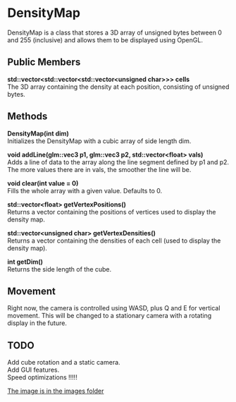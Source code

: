 # DensityMap

DensityMap is a class that stores a 3D array of unsigned bytes between 0 and 255 (inclusive) and allows them to be displayed using OpenGL.

## Public Members

<b>std::vector&lt;std::vector&lt;std::vector&lt;unsigned char&gt;&gt;&gt; cells</b>  
The 3D array containing the density at each position, consisting of unsigned bytes.

## Methods

<b>DensityMap(int dim)</b>  
Initializes the DensityMap with a cubic array of side length dim.

<b>void addLine(glm::vec3 p1, glm::vec3 p2, std::vector&lt;float&gt; vals)</b>  
Adds a line of data to the array along the line segment defined by p1 and p2.
The more values there are in vals, the smoother the line will be.

<b>void clear(int value = 0)</b>  
Fills the whole array with a given value. Defaults to 0.

<b>std::vector&lt;float&gt; getVertexPositions()</b>  
Returns a vector containing the positions of vertices used to display the density map.

<b>std::vector&lt;unsigned char&gt; getVertexDensities()</b>  
Returns a vector containing the densities of each cell (used to display the density map).

<b>int getDim()</b>  
Returns the side length of the cube.

## Movement

Right now, the camera is controlled using WASD, plus Q and E for vertical movement. This will be changed to a stationary camera with a rotating display in the future.

## TODO

Add cube rotation and a static camera.  
Add GUI features.  
Speed optimizations !!!!!  

[The image is in the images folder](https://github.com/ethanlipson/DensityMap/raw/master/images/sphere.png "Sphere demo")
